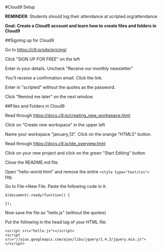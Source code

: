 #Cloud9 Setup 

**REMINDER**: Students should log their attendance at scripted.org/attendance

**Goal: Create a Cloud9 account and learn how to create files and folders in Cloud9**

##Signing up for Cloud9

Go to https://c9.io/site/pricing/

Click "SIGN UP FOR FREE" on the left

Enter in your details. Uncheck "Receive our monthly newsletter"

You'll receive a confirmation email. Click the link.

Enter in "scripted" without the quotes as the password.

Click "Remind me later" on the next window.
    
##Files and Folders in Cloud9

Read through https://docs.c9.io/creating_new_workspace.html

Click on "Create new workspace" in the upper left

Name your workspace "january_13". Click on the orange "HTML5" button.

Read through https://docs.c9.io/ide_overview.html

Click on your new project and click on the green "Start Editing" button

Close the README.md file.

Open "hello-world.html" and remove the entire `<style type="text/css">` tag.

Go to File->New File. Paste the following code in it:

    $(document).ready(function() {

    });

Now save the file as "hello.js" (without the quotes)

Put the following in the head tag of your HTML file:

    <script src="hello.js"></script>
    <script src="//ajax.googleapis.com/ajax/libs/jquery/1.4.3/jquery.min.js"></script>